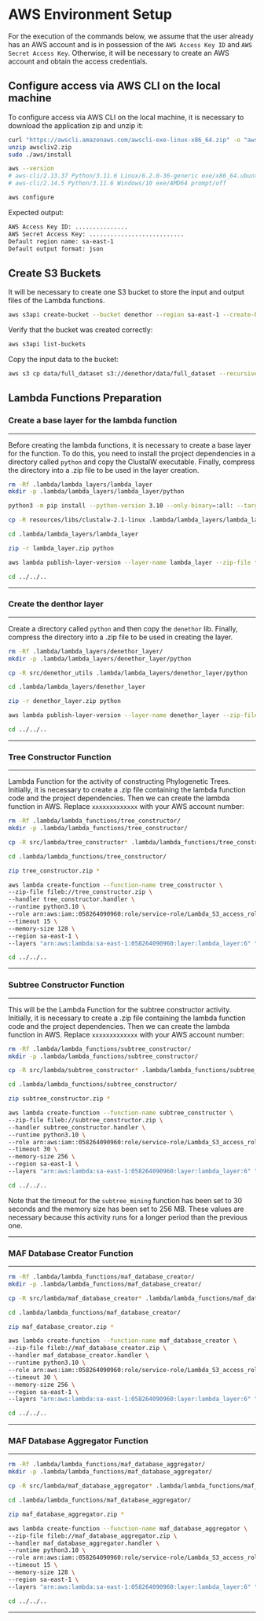 # AWS Environment Setup

For the execution of the commands below, we assume that the user already has an AWS account and is in possession of the `AWS Access Key ID` and `AWS Secret Access Key`. Otherwise, it will be necessary to create an AWS account and obtain the access credentials.

## Configure access via AWS CLI on the local machine

To configure access via AWS CLI on the local machine, it is necessary to download the application zip and unzip it:

```bash
curl "https://awscli.amazonaws.com/awscli-exe-linux-x86_64.zip" -o "awscliv2.zip"
unzip awscliv2.zip
sudo ./aws/install

aws --version
# aws-cli/2.13.37 Python/3.11.6 Linux/6.2.0-36-generic exe/x86_64.ubuntu.22 prompt/off
# aws-cli/2.14.5 Python/3.11.6 Windows/10 exe/AMD64 prompt/off
```

```bash
aws configure
```

Expected output:

```bash
AWS Access Key ID: ...............
AWS Secret Access Key: ...........................
Default region name: sa-east-1
Default output format: json
```

## Create S3 Buckets

It will be necessary to create one S3 bucket to store the input and output files of the Lambda functions.

```bash
aws s3api create-bucket --bucket denethor --region sa-east-1 --create-bucket-configuration LocationConstraint=sa-east-1

```

Verify that the bucket was created correctly:

```bash
aws s3api list-buckets
```

Copy the input data to the bucket:

```bash
aws s3 cp data/full_dataset s3://denethor/data/full_dataset --recursive
```

## Lambda Functions Preparation

### Create a base layer for the lambda function

___

Before creating the lambda functions, it is necessary to create a base layer for the function. To do this, you need to install the project dependencies in a directory called `python` and copy the ClustalW executable. Finally, compress the directory into a .zip file to be used in the layer creation.

```bash
rm -Rf .lambda/lambda_layers/lambda_layer
mkdir -p .lambda/lambda_layers/lambda_layer/python

python3 -m pip install --python-version 3.10 --only-binary=:all: --target .lambda/lambda_layers/lambda_layer/python -r requirements_aws.txt

cp -R resources/libs/clustalw-2.1-linux .lambda/lambda_layers/lambda_layer/python

cd .lambda/lambda_layers/lambda_layer

zip -r lambda_layer.zip python

aws lambda publish-layer-version --layer-name lambda_layer --zip-file fileb://lambda_layer.zip --compatible-runtimes python3.10 --region sa-east-1

cd ../../..
```

___

### Create the denthor layer

___

Create a directory called `python` and then copy the `denethor` lib. Finally, compress the directory into a .zip file to be used in creating the layer.

```bash
rm -Rf .lambda/lambda_layers/denethor_layer/
mkdir -p .lambda/lambda_layers/denethor_layer/python

cp -R src/denethor_utils .lambda/lambda_layers/denethor_layer/python

cd .lambda/lambda_layers/denethor_layer

zip -r denethor_layer.zip python

aws lambda publish-layer-version --layer-name denethor_layer --zip-file fileb://denethor_layer.zip --compatible-runtimes python3.10 --region sa-east-1

cd ../../..
```

___

### Tree Constructor Function

___

Lambda Function for the activity of constructing Phylogenetic Trees. Initially, it is necessary to create a .zip file containing the lambda function code and the project dependencies. Then we can create the lambda function in AWS. Replace `xxxxxxxxxxxxx` with your AWS account number:

```bash
rm -Rf .lambda/lambda_functions/tree_constructor/
mkdir -p .lambda/lambda_functions/tree_constructor/

cp -R src/lambda/tree_constructor* .lambda/lambda_functions/tree_constructor/

cd .lambda/lambda_functions/tree_constructor/

zip tree_constructor.zip *

aws lambda create-function --function-name tree_constructor \
--zip-file fileb://tree_constructor.zip \
--handler tree_constructor.handler \
--runtime python3.10 \
--role arn:aws:iam::058264090960:role/service-role/Lambda_S3_access_role \
--timeout 15 \
--memory-size 128 \
--region sa-east-1 \
--layers "arn:aws:lambda:sa-east-1:058264090960:layer:lambda_layer:6" "arn:aws:lambda:sa-east-1:058264090960:layer:denethor_layer:2"

cd ../../..
```

___

### Subtree Constructor Function

___

This will be the Lambda Function for the subtree constructor activity. Initially, it is necessary to create a .zip file containing the lambda function code and the project dependencies. Then we can create the lambda function in AWS. Replace `xxxxxxxxxxxxx` with your AWS account number:

```bash
rm -Rf .lambda/lambda_functions/subtree_constructor/
mkdir -p .lambda/lambda_functions/subtree_constructor/

cp -R src/lambda/subtree_constructor* .lambda/lambda_functions/subtree_constructor/

cd .lambda/lambda_functions/subtree_constructor/

zip subtree_constructor.zip *

aws lambda create-function --function-name subtree_constructor \
--zip-file fileb://subtree_constructor.zip \
--handler subtree_constructor.handler \
--runtime python3.10 \
--role arn:aws:iam::058264090960:role/service-role/Lambda_S3_access_role \
--timeout 30 \
--memory-size 256 \
--region sa-east-1 \
--layers "arn:aws:lambda:sa-east-1:058264090960:layer:lambda_layer:6" "arn:aws:lambda:sa-east-1:058264090960:layer:denethor_layer:2"

cd ../../..
```

Note that the timeout for the `subtree_mining` function has been set to 30 seconds and the memory size has been set to 256 MB. These values are necessary because this activity runs for a longer period than the previous one.
___

### MAF Database Creator Function

___

```bash
rm -Rf .lambda/lambda_functions/maf_database_creator/
mkdir -p .lambda/lambda_functions/maf_database_creator/

cp -R src/lambda/maf_database_creator* .lambda/lambda_functions/maf_database_creator/

cd .lambda/lambda_functions/maf_database_creator/

zip maf_database_creator.zip *

aws lambda create-function --function-name maf_database_creator \
--zip-file fileb://maf_database_creator.zip \
--handler maf_database_creator.handler \
--runtime python3.10 \
--role arn:aws:iam::058264090960:role/service-role/Lambda_S3_access_role \
--timeout 30 \
--memory-size 256 \
--region sa-east-1 \
--layers "arn:aws:lambda:sa-east-1:058264090960:layer:lambda_layer:6" "arn:aws:lambda:sa-east-1:058264090960:layer:denethor_layer:2"

cd ../../..
```

___

### MAF Database Aggregator Function

___

```bash
rm -Rf .lambda/lambda_functions/maf_database_aggregator/
mkdir -p .lambda/lambda_functions/maf_database_aggregator/

cp -R src/lambda/maf_database_aggregator* .lambda/lambda_functions/maf_database_aggregator/

cd .lambda/lambda_functions/maf_database_aggregator/

zip maf_database_aggregator.zip *

aws lambda create-function --function-name maf_database_aggregator \
--zip-file fileb://maf_database_aggregator.zip \
--handler maf_database_aggregator.handler \
--runtime python3.10 \
--role arn:aws:iam::058264090960:role/service-role/Lambda_S3_access_role \
--timeout 15 \
--memory-size 128 \
--region sa-east-1 \
--layers "arn:aws:lambda:sa-east-1:058264090960:layer:lambda_layer:6" "arn:aws:lambda:sa-east-1:058264090960:layer:denethor_layer:2"

cd ../../..
```

___
